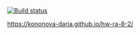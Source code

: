 [![Build status](https://ci.appveyor.com/api/projects/status/dlda0x9wim6cewmh?svg=true)](https://ci.appveyor.com/project/kononova-daria/hw-ra-8-2)

https://kononova-daria.github.io/hw-ra-8-2/